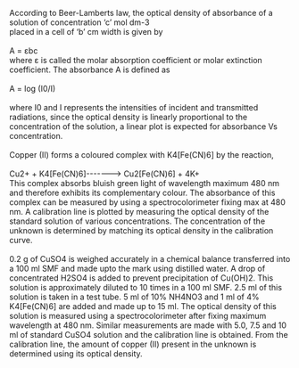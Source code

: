 According to Beer-Lamberts law, the optical density of absorbance of a solution of
concentration ‘c’ mol dm-3<br>
placed in a cell of ‘b’ cm width is given by<br><br>
A = εbc<br>
where ε is called the molar absorption coefficient or molar extinction coefficient. The
absorbance A is defined as <br><br>
A = log (I0/I)<br><br>
where I0 and I represents the intensities of incident and transmitted radiations, since the
optical density is linearly proportional to the concentration of the solution, a linear plot is
expected for absorbance Vs concentration.<br><br>
            Copper (II) forms a coloured complex with K4[Fe(CN)6] by the reaction,<br><br>
            Cu2+ + K4[Fe(CN)6]-------> Cu2[Fe(CN)6] + 4K+<br>
This complex absorbs bluish green light of wavelength maximum 480 nm and
therefore exhibits its complementary colour. The absorbance of this complex can be
measured by using a spectrocolorimeter fixing max at 480 nm. A calibration line is plotted by
measuring the optical density of the standard solution of various concentrations. The
concentration of the unknown is determined by matching its optical density in the calibration
curve.<br><br>
0.2 g of CuSO4 is weighed accurately in a chemical balance transferred into a 100 ml
SMF and made upto the mark using distilled water. A drop of concentrated H2SO4 is added to
prevent precipitation of Cu(OH)2. This solution is approximately diluted to 10 times in a 100
ml SMF. 2.5 ml of this solution is taken in a test tube. 5 ml of 10% NH4NO3 and 1 ml of 4%
K4[Fe(CN)6] are added and made up to 15 ml. The optical density of this solution is
measured using a spectrocolorimeter after fixing maximum wavelength at 480 nm. Similar
measurements are made with 5.0, 7.5 and 10 ml of standard CuSO4 solution and the 
calibration line is obtained. From the calibration line, the amount of copper (II) present in the
unknown is determined using its optical density.



